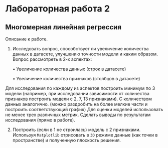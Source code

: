 # Лабораторная работа 2
## Многомерная линейная регрессия
Описание к работе.

1.	Исследовать вопрос, способствует ли увеличение количества данных в датасете, улучшению точности модели и каким образом. Вопрос рассмотреть в 2-х аспектах: 

    •	Увеличение количества данных (строк в датасете)

    •	Увеличение количества признаков (столбцов в датасете)

Для исследования по каждому из аспектов построить минимум по 3 модели (например, при исследовании зависимости от количества признаков построить модели с 2, 7, 13 признаками). С количеством данных аналогично. (можно раздробить на более мелкие части и построить соответствующий график)
Для оценки моделей использовать не менее трех различных метрик. Сделать выводы по результатам исследования (прямо в работе).

2.	Построить (если в 1 не строилась) модель с 2 признаками. Используя ```Matplotlib```
отрисовать в ```3D``` режиме данные (как точки в пространстве) и полученную плоскость решения.

